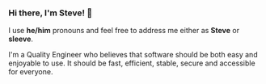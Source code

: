 ### Hi there, I'm Steve! 👋 

I use **he/him** pronouns and feel free to address me either as **Steve** or **sleeve**.

I'm a Quality Engineer who believes that software should be both easy and enjoyable to use. It should be fast, efficient, stable, secure and accessible for everyone.
